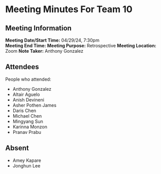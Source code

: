 # Meeting Minutes For Team 10
## Meeting Information
**Meeting Date/Start Time:** 04/29/24, 7:30pm  
**Meeting End Time:** 
**Meeting Purpose:** Retrospective 
**Meeting Location:** Zoom
**Note Taker:** Anthony Gonzalez 

## Attendees
People who attended:
- Anthony Gonzalez
- Altair Aguelo
- Anish Devineni
- Asher Pothen James
- Daris Chen
- Michael Chen
- Mingyang Sun
- Karinna Monzon
- Pranav Prabu

## Absent
- Amey Kapare
- Jonghun Lee

